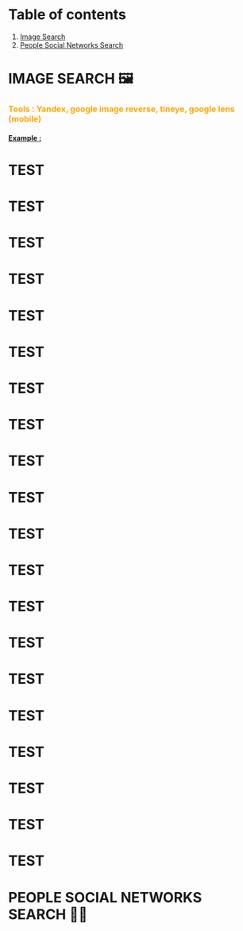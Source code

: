 
# Table of contents
1. [Image Search](#image_search)
2. [People Social Networks Search](#people_social)


# IMAGE SEARCH 🖼️<a name="image_search"></a>
### <span style="color:orange">Tools : Yandex, google image reverse, tineye, google lens (mobile) </span>

#### <ins> Example :</ins>

# TEST
# TEST
# TEST
# TEST
# TEST
# TEST
# TEST
# TEST
# TEST
# TEST
# TEST
# TEST
# TEST
# TEST
# TEST
# TEST
# TEST
# TEST
# TEST
# TEST
# PEOPLE SOCIAL NETWORKS SEARCH 👩‍💻<a name="people_social"></a>